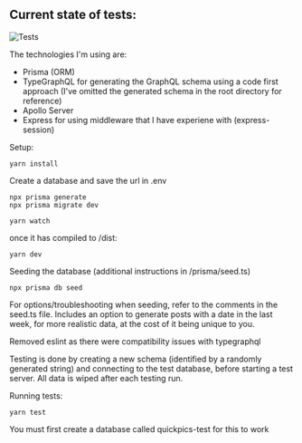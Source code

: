 ## Current state of tests:

![Tests](https://i.gyazo.com/70dec3e89133fcc605cf44625871f904.png)

The technologies I'm using are:

- Prisma (ORM)
- TypeGraphQL for generating the GraphQL schema using a code first approach (I've omitted the generated schema in the root directory for reference)
- Apollo Server
- Express for using middleware that I have experiene with (express-session)

Setup:

```
yarn install
```

Create a database and save the url in .env

```
npx prisma generate
npx prisma migrate dev

yarn watch
```

once it has compiled to /dist:

```
yarn dev
```

Seeding the database (additional instructions in /prisma/seed.ts)

```
npx prisma db seed
```

For options/troubleshooting when seeding, refer to the comments in the seed.ts file.
Includes an option to generate posts with a date in the last week, for more realistic data, at the cost of it being unique to you.

Removed eslint as there were compatibility issues with typegraphql

Testing is done by creating a new schema (identified by a randomly generated string) and connecting to the test database, before starting a test server.
All data is wiped after each testing run.

Running tests:

```
yarn test
```

You must first create a database called quickpics-test for this to work
